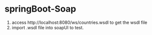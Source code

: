 # springBoot-Soap

1. access http://localhost:8080/ws/countries.wsdl to get the wsdl file
2. import .wsdl file into soapUI to test.
